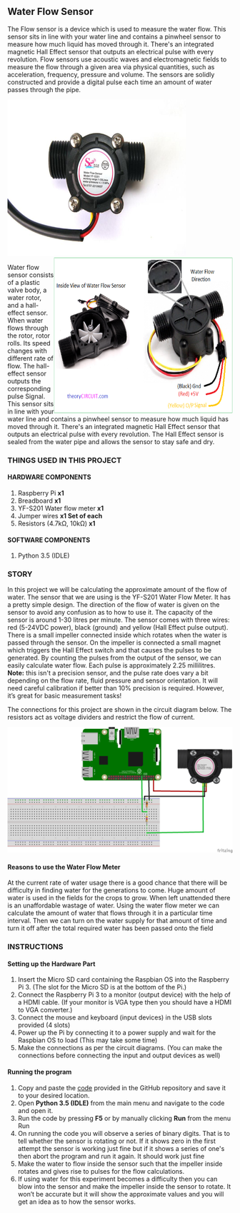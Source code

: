 ## Water Flow Sensor	
The Flow sensor is a device which is used to measure the water flow. This sensor sits in line with your water line and contains a pinwheel sensor to measure how much liquid has moved through it. There's an integrated magnetic Hall Effect sensor that outputs an electrical pulse with every revolution. Flow sensors use acoustic waves and electromagnetic fields to measure the flow through a given area via physical quantities, such as acceleration, frequency, pressure and volume. The sensors are solidly constructed and provide a digital pulse each time an amount of water passes through the pipe.

<img src="https://github.com/11RO05/handson-iot-raspberrypi/blob/master/New%20Sensors/Images/WFM.jpg" width=400 height=350> <img src="https://github.com/11RO05/handson-iot-raspberrypi/blob/master/New%20Sensors/Images/WFM%20Direction.png" width=400 height=350 align=right>

Water flow sensor consists of a plastic valve body, a water rotor, and a hall-effect sensor. When water flows through the rotor, rotor rolls. Its speed changes with different rate of flow. The hall-effect sensor outputs the corresponding pulse Signal. This sensor sits in line with your water line and contains a pinwheel sensor to measure how much liquid has moved through it. There's an integrated magnetic Hall Effect sensor that outputs an electrical pulse with every revolution. The Hall Effect sensor is sealed from the water pipe and allows the sensor to stay safe and dry.

### THINGS USED IN THIS PROJECT

#### HARDWARE COMPONENTS
1.	Raspberry Pi				**x1**
2.	Breadboard				**x1**
3.	YF-S201 Water flow meter  		**x1**
4.	Jumper wires				**x1 Set of each**
5.	Resistors (4.7kΩ, 10kΩ)		**x1**

#### SOFTWARE COMPONENTS
1.	Python 3.5 (IDLE)

### STORY
In this project we will be calculating the approximate amount of the flow of water. The sensor that we are using is the YF-S201 Water Flow Meter. It has a pretty simple design. The direction of the flow of water is given on the sensor to avoid any confusion as to how to use it. The capacity of the sensor is around 1-30 litres per minute. The sensor comes with three wires: red (5-24VDC power), black (ground) and yellow (Hall Effect pulse output). There is a small impeller connected inside which rotates when the water is passed through the sensor. On the impeller is connected a small magnet which triggers the Hall Effect switch and that causes the pulses to be generated. By counting the pulses from the output of the sensor, we can easily calculate water flow. Each pulse is approximately 2.25 millilitres. **Note:** this isn't a precision sensor, and the pulse rate does vary a bit depending on the flow rate, fluid pressure and sensor orientation. It will need careful calibration if better than 10% precision is required. However, it’s great for basic measurement tasks!

The connections for this project are shown in the circuit diagram below. The resistors act as voltage dividers and restrict the flow of current. 

<img src="https://github.com/11RO05/handson-iot-raspberrypi/blob/master/New%20Sensors/Circuit%20Diagram/Water%20Flow%20Meter.png">

#### Reasons to use the Water Flow Meter
At the current rate of water usage there is a good chance that there will be difficulty in finding water for the generations to come. Huge amount of water is used in the fields for the crops to grow. When left unattended there is an unaffordable wastage of water. Using the water flow meter we can calculate the amount of water that flows through it in a particular time interval. Then we can turn on the water supply for that amount of time and turn it off after the total required water has been passed onto the field

### INSTRUCTIONS

#### Setting up the Hardware Part
1.	Insert the Micro SD card containing the Raspbian OS into the Raspberry Pi 3. (The slot for the Micro SD is at the bottom of the Pi.)
1.	Connect the Raspberry Pi 3 to a monitor (output device) with the help of a HDMI cable. (If your monitor is VGA type then you should have a HDMI to VGA converter.) 
2.	Connect the mouse and keyboard (input devices) in the USB slots provided (4 slots)
3.	Power up the Pi by connecting it to a power supply and wait for the Raspbian OS to load (This may take some time)
4.	Make the connections as per the circuit diagrams. (You can make the connections before connecting the input and output devices as well)

#### Running the program 
1.	Copy and paste the [code](https://github.com/11RO05/handson-iot-raspberrypi/blob/master/New%20Sensors/src/Flow_meter.py) provided in the GitHub repository and save it to your desired location.
2.	Open **Python 3.5 (IDLE)** from the main menu and navigate to the code and open it.
3.	Run the code by pressing **F5** or by manually clicking **Run** from the menu Run
4. On running the code you will observe a series of binary digits. That is to tell whether the sensor is rotating or not. If it shows zero in the first attempt the sensor is working just fine but if it shows a series of one's then abort the program and run it again. It should work just fine
4. Make the water to flow inside the sensor such that the impeller inside rotates and gives rise to pulses for the flow calculations.
5.	If using water for this experiment becomes a difficulty then you can blow into the sensor and make the impeller inside the sensor to rotate. It won’t be accurate but it will show the approximate values and you will get an idea as to how the sensor works.
 
